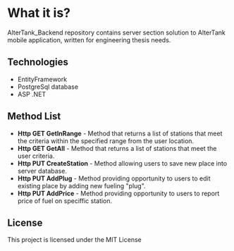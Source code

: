 # What it is?
AlterTank_Backend repository contains server section solution to AlterTank mobile application, written for engineering thesis needs. 


## Technologies
* EntityFramework
* PostgreSql database
* ASP .NET

## Method List
* **Http GET GetInRange** - Method that returns a list of stations that meet the criteria within the specified range from the user location.
* **Http GET GetAll** - Method that returns a list of stations that meet the user criteria.
* **Http PUT CreateStation** - Method allowing users to save new place into server database.
* **Http PUT AddPlug** - Method providing opportunity to users to edit existing place by adding new fueling "plug".
* **Http PUT AddPrice** - Method providing opportunity to users to report price of fuel on speciffic station.

## License

This project is licensed under the MIT License
